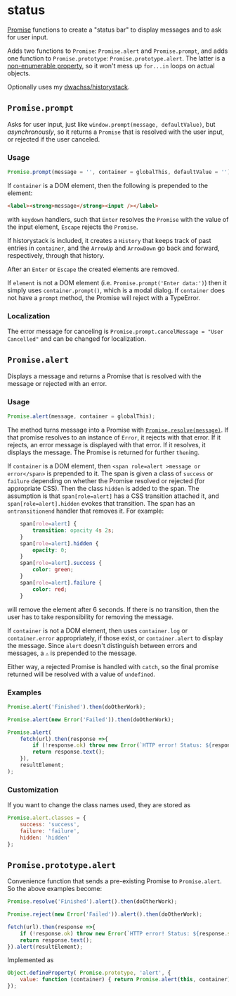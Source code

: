 # status
[Promise](https://developer.mozilla.org/en-US/docs/Web/JavaScript/Reference/Global_Objects/Promise) functions to create a "status bar"
to display messages and to ask for user input.

Adds two functions to `Promise`: `Promise.alert` and `Promise.prompt`, and adds one function to `Promise.prototype`: `Promise.prototype.alert`.
The latter is a [non-enumerable property](https://developer.mozilla.org/en-US/docs/Web/JavaScript/Enumerability_and_ownership_of_properties), so it won't mess up
`for...in` loops on actual objects.

Optionally uses my [dwachss/historystack](https://github.com/dwachss/historystack).

## `Promise.prompt`

Asks for user input, just like `window.prompt(message, defaultValue)`, but *asynchronously*, so it returns a `Promise` that is resolved with the user input,
or rejected if the user canceled.

### Usage

````js
Promise.prompt(message = '', container = globalThis, defaultValue = '').then (response => do something).catch (cancelError => do something else);
````

If `container` is a DOM element, then the following is prepended to the element:

````html
<label><strong>message</strong><input /></label>
````

with `keydown` handlers, such that `Enter` resolves the `Promise` with the value of the input element, `Escape` rejects the `Promise`.

If historystack is included, it creates a `History` that keeps track of past entries in `container`, and the `ArrowUp` and `ArrowDown` go back and forward,
respectively, through that history.

After an `Enter` or `Escape` the created elements are removed.

If `element` is not a DOM element (i.e. `Promise.prompt('Enter data:')`) then it simply uses `container.prompt()`, which is a modal dialog.
If `container` does not have a `prompt` method, the Promise will reject with a TypeError.

### Localization

The error message for canceling is `Promise.prompt.cancelMessage = "User Cancelled"` and can be changed for localization.

## `Promise.alert`

Displays a message and returns a Promise that is resolved with the message or rejected with an error.

### Usage

````js
Promise.alert(message, container = globalThis); 
````

The method turns message into a Promise with [`Promise.resolve(message)`](https://developer.mozilla.org/en-US/docs/Web/JavaScript/Reference/Global_Objects/Promise/resolve).
If that promise resolves to an instance of `Error`, it rejects with that error. If it rejects, an error message is displayed with that error. If it resolves, it displays the
message. The Promise is returned for further `then`ing.

If `container` is a DOM element, then `<span role=alert >message or error</span>` is prepended to it. The span is given a class of `success` or `failure` depending on whether
the Promise resolved or rejected (for appropriate CSS). Then the class `hidden` is added to the span. The assumption is that `span[role=alert]` has a CSS transition attached
it, and `span[role=alert].hidden` evokes that transition. The span has an `ontransitionend` handler that removes it. For example:

````css
	span[role=alert] {
		transition: opacity 4s 2s;
	}
	span[role=alert].hidden {
		opacity: 0;
	}
	span[role=alert].success {
		color: green;
	}
	span[role=alert].failure {
		color: red;
	}
```` 

will remove the element after 6 seconds. If there is no transition, then the user has to take responsibility for removing the message.

If `container` is not a DOM element, then uses `container.log` or `container.error` appropriately, if those exist, or `container.alert` to display the message. 
Since `alert` doesn't distinguish between errors and messages, a `⚠️` is prepended to the message.

Either way, a rejected Promise is handled with `catch`, so the final promise returned will be resolved with a value of `undefined`.

### Examples

````js
Promise.alert('Finished').then(doOtherWork);

Promise.alert(new Error('Failed')).then(doOtherWork);

Promise.alert(
	fetch(url).then(response =>{
		if (!response.ok) throw new Error(`HTTP error! Status: ${response.status}`);
		return response.text();
	}),
	resultElement;
);
````

### Customization

If you want to change the class names used, they are stored as

````js
Promise.alert.classes = {
	success: 'success',
	failure: 'failure',
	hidden: 'hidden'
};
````

## `Promise.prototype.alert`

Convenience function that sends a pre-existing Promise to `Promise.alert`. So the above examples become:

````js
Promise.resolve('Finished').alert().then(doOtherWork);

Promise.reject(new Error('Failed')).alert().then(doOtherWork);

fetch(url).then(response =>{
	if (!response.ok) throw new Error(`HTTP error! Status: ${response.status}`);
	return response.text();
}).alert(resultElement);
````

Implemented as

````js
Object.defineProperty( Promise.prototype, 'alert', {
	value: function (container) { return Promise.alert(this, container) }
});
````